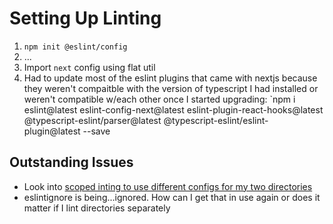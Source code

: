 # Setting Up Linting

1. `npm init @eslint/config`
2. ...
3. Import `next` config using flat util
4. Had to update most of the eslint plugins that came with nextjs because they weren't compaitble with the version of typescript I had installed or weren't compatible w/each other once I started upgrading:
   `npm i eslint@latest eslint-config-next@latest eslint-plugin-react-hooks@latest @typescript-eslint/parser@latest @typescript-eslint/eslint-plugin@latest --save

## Outstanding Issues

- Look into [scoped inting to use different configs for my two directories](https://github.com/vercel/style-guide/tree/canary?tab=readme-ov-file#scoped-configuration-with-overrides)
- eslintignore is being...ignored. How can I get that in use again or does it matter if I lint directories separately
